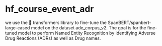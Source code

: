 # hf_course_event_adr
we use the 🤗 transformers library to fine-tune the SpanBERT/spanbert-large-cased model on the dataset ade_corpus_v2. The goal is for the fine-tuned model to perform Named Entity Recognition by identifying Adverse Drug Reactions (ADRs) as well as Drug names.
